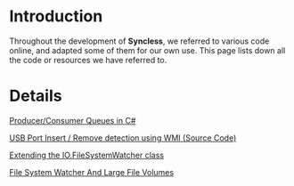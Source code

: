 # Introduction #

Throughout the development of **Syncless**, we referred to various code online, and adapted some of them for our own use. This page lists down all the code or resources we have referred to.

# Details #

[Producer/Consumer Queues in C#](http://moazzam-khan.com/blog/?p=418)

[USB Port Insert / Remove detection using WMI (Source Code)](http://dotnetslackers.com/community/blogs/basharkokash/archive/2008/03/15/USB-Detection-source-code.aspx)

[Extending the IO.FileSystemWatcher class](http://geekswithblogs.net/thibbard/articles/ExtendingFileSystemWatcher.aspx)

[File System Watcher And Large File Volumes](http://csharp-codesamples.com/2009/02/file-system-watcher-and-large-file-volumes/)